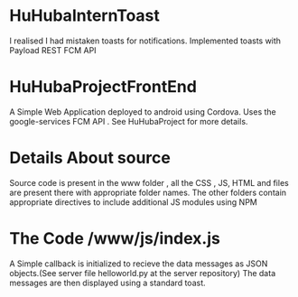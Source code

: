 # HuHubaInternToast
I realised I had mistaken toasts for notifications. Implemented toasts with Payload REST FCM API

# HuHubaProjectFrontEnd
A Simple Web Application deployed to android using Cordova. Uses the google-services FCM API . See HuHubaProject for more details.

# Details About source
Source code is present in the www folder , all the CSS , JS, HTML and files are present there with appropriate folder names.
The other folders contain appropriate directives to include additional JS modules using NPM 

# The Code /www/js/index.js
A Simple callback is initialized to recieve the data messages as JSON objects.(See server file helloworld.py at the server repository)
The data messages are then displayed using a standard toast.

